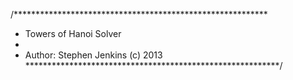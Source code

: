 /**********************************************************
*	Towers of Hanoi Solver
*
*	Author:	Stephen Jenkins (c) 2013
**********************************************************/
